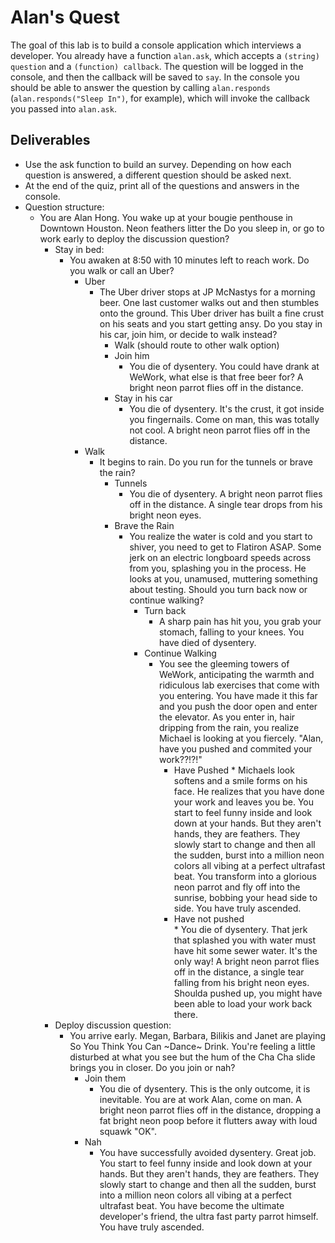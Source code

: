 # Alan's Quest

The goal of this lab is to build a console application which interviews a developer.
You already have a function `alan.ask`, which accepts a `(string) question` and a `(function) callback`.
The question will be logged in the console, and then the callback will be saved to `say`.
In the console you should be able to answer the question by calling `alan.responds` (`alan.responds("Sleep In")`, for example), which will invoke the callback you passed into `alan.ask`.

## Deliverables

- Use the ask function to build an survey. Depending on how each question is answered, a different question should be asked next.
- At the end of the quiz, print all of the questions and answers in the console.
- Question structure:
  - You are Alan Hong. You wake up at your bougie penthouse in Downtown Houston. Neon feathers litter the Do you sleep in, or go to work early to deploy the discussion question?
    - Stay in bed:
      - You awaken at 8:50 with 10 minutes left to reach work. Do you walk or call an Uber?
        - Uber
          - The Uber driver stops at JP McNastys for a morning beer. One last customer walks out and then stumbles onto the ground. This Uber driver has built a fine crust on his seats and you start getting ansy. Do you stay in his car, join him, or decide to walk instead?
            - Walk (should route to other walk option)
            - Join him
              - You die of dysentery. You could have drank at WeWork, what else is that free beer for? A bright neon parrot flies off in the distance.
            - Stay in his car
              - You die of dysentery. It's the crust, it got inside you fingernails. Come on man, this was totally not cool. A bright neon parrot flies off in the distance.
        - Walk
          - It begins to rain. Do you run for the tunnels or brave the rain?
            - Tunnels
              - You die of dysentery. A bright neon parrot flies off in the distance. A single tear drops from his bright neon eyes.
            - Brave the Rain
              - You realize the water is cold and you start to shiver, you need to get to Flatiron ASAP. Some jerk on an electric longboard speeds across from you, splashing you in the process. He looks at you, unamused, muttering something about testing. Should you turn back now or continue walking?
                - Turn back
                  - A sharp pain has hit you, you grab your stomach, falling to your knees. You have died of dysentery.
                - Continue Walking
                  - You see the gleeming towers of WeWork, anticipating the warmth and ridiculous lab exercises that come with you entering. You have made it this far and you push the door open and enter the elevator. As you enter in, hair dripping from the rain, you realize Michael is looking at you fiercely. "Alan, have you pushed and commited your work??!?!"
                    - Have Pushed \* Michaels look softens and a smile forms on his face. He realizes that you have done your work and leaves you be. You start to feel funny inside and look down at your hands. But they aren't hands, they are feathers. They slowly start to change and then all the sudden, burst into a million neon colors all vibing at a perfect ultrafast beat. You transform into a glorious neon parrot and fly off into the sunrise, bobbing your head side to side. You have truly ascended.
                    - Have not pushed  
                       \* You die of dysentery. That jerk that splashed you with water must have hit some sewer water. It's the only way! A bright neon parrot flies off in the distance, a single tear falling from his bright neon eyes. Shoulda pushed up, you might have been able to load your work back there.
    - Deploy discussion question:
      - You arrive early. Megan, Barbara, Bilikis and Janet are playing So You Think You Can ~Dance~ Drink. You're feeling a little disturbed at what you see but the hum of the Cha Cha slide brings you in closer. Do you join or nah?
        - Join them
          - You die of dysentery. This is the only outcome, it is inevitable. You are at work Alan, come on man. A bright neon parrot flies off in the distance, dropping a fat bright neon poop before it flutters away with loud squawk "OK".
        - Nah
          - You have successfully avoided dysentery. Great job. You start to feel funny inside and look down at your hands. But they aren't hands, they are feathers. They slowly start to change and then all the sudden, burst into a million neon colors all vibing at a perfect ultrafast beat. You have become the ultimate developer's friend, the ultra fast party parrot himself. You have truly ascended.

